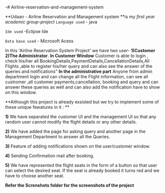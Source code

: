 -# Airline-reservation-and-management-system

**Udaan - Airline Reservation and Management system **is  my *first year  academic group-project*
 `Language used` - java
 
 `Ide used` -Eclipse Ide
 
 `Data base used` - Microsoft Acess
 
In this 'Airline Reservation System Project' we have two user- **1)Customer 2)The Administrator**. 
**In Customer Window**
Customer is able to login , check his/her all BookingDetails,PaymentDetails,CancellationDetails,All Flights ,able to register his/her query and can also see the answer of the queries and notifications"
**In the administrative part**
Anyone from admin department login and can change all the Flight information, can see all custromer ,all customer payments,cancellation, booking and query and can answer these queries as well and can also add the notification have to show on this window.

**Although this project is already exsisted but we try to implement some of these unique fewatures in it : **

**1)** We have separated the customer UI and the management UI so that any random user cannot modify the flight details or any other details.

**2)**  We have added the page for asking query and another page in the Management Department to answer all the Queries.

**3)** Feature of adding notifications shown on the user/customer window.

**4)** Sending Confirmation mail after booking.

**5)** We have represented the flight seats in the form of a button so that user can select the desired seat. If the seat is already booked it turns red and we have to choose another seat.

**Refer the Screnshots folder for the screenshots of the project**
